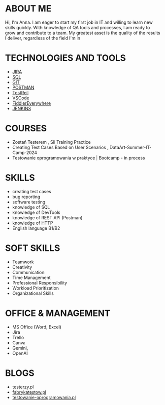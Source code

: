 # ABOUT ME
Hi, I'm Anna. I am eager to start my first job in IT and willing to learn new skills quickly. 
With knowledge of QA tools and processes, I am ready to grow and contribute to a team. 
My greatest asset is the quality of the results I deliver, regardless of the field I'm in


# TECHNOLOGIES AND TOOLS
* [JIRA](https://www.atlassian.com/pl/software/jira)
* [SQL](https://www.microsoft.com/pl-pl/sql-server/sql-server-downloads) 
* [GIT](https://git-scm.com/) 
* [POSTMAN](https://www.postman.com/) 
* [TestReil](https://www.testrail.com/)
* [VSCode](https://code.visualstudio.com/)
* [FiddlerEverywhere](https://www.telerik.com/download/fiddler-everywhere)
* [JENKINS](https://www.jenkins.io/)


# COURSES
* Zostań Testerem , Sii Training Practice 
* Creating Test Cases Based on User Scenarios , DataArt-Summer-IT-Camp-2024
* Testowanie oprogramowania w praktyce | Bootcamp - in process

# SKILLS
* creating test cases
* bug reporting
* software testing
* knowledge of SQL 
* knowledge of DevTools
* knowledge of REST API (Postman)
* knowledge of HTTP
* English language B1/B2

# SOFT SKILLS
* Teamwork
* Creativity
* Communication
* Time Management
* Professional Responsibility
* Workload Prioritization
* Organizational Skills

# OFFICE & MANAGEMENT
* MS Office (Word, Excel)
* Jira
* Trello
* Canva
* Gemini, 
* OpenAI

# BLOGS
* [testerzy.pl](https://testerzy.pl/)
* [fabrykatestow.pl](https://fabrykatestow.pl/)
* [testowanie-oprogramowania.pl](https://testowanie-oprogramowania.pl/kontakt/)
